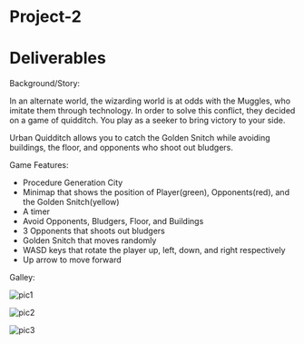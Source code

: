 # Project-2

# Deliverables

Background/Story:

In an alternate world, the wizarding world is at odds with the Muggles, who imitate them through technology. In order to solve this conflict, they decided on a game of quidditch. You play as a seeker to bring victory to your side.

Urban Quidditch allows you to catch the Golden Snitch while avoiding buildings, the floor, and opponents who shoot out bludgers.

Game Features:
* Procedure Generation City
* Minimap that shows the position of Player(green), Opponents(red), and the Golden Snitch(yellow)
* A timer
* Avoid Opponents, Bludgers, Floor, and Buildings
* 3 Opponents that shoots out bludgers
* Golden Snitch that moves randomly
* WASD keys that rotate the player up, left, down, and right respectively
* Up arrow to move forward

Galley:

![pic1](https://user-images.githubusercontent.com/44321973/55109831-1a297680-50ad-11e9-9508-4a885619d30d.PNG)

![pic2](https://user-images.githubusercontent.com/44321973/55115239-6a5b0580-50ba-11e9-8961-5f9e1869bb3b.PNG)

![pic3](https://user-images.githubusercontent.com/44321973/55115252-7050e680-50ba-11e9-8189-c24bf9f5141f.PNG)
